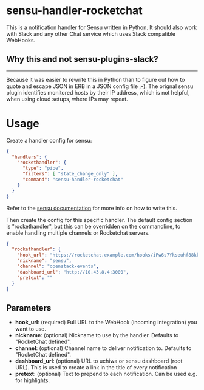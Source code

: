# sensu-handler-rocketchat

This is a notification handler for Sensu written in Python. It should also work
with Slack and any other Chat service which uses Slack compatible WebHooks.

## Why this and not sensu-plugins-slack?
-------------------------------------
Because it was easier to rewrite this in Python than to figure out how to quote
and escape JSON in ERB in a JSON config file ;-). The orignal sensu plugin
identifies monitored hosts by their IP address, which is not helpful, when using
cloud setups, where IPs may repeat.

# Usage

Create a handler config for sensu:
```json
{
  "handlers": {
    "rockethandler": {
      "type": "pipe",
      "filters": [ "state_change_only" ],
      "command": "sensu-handler-rocketchat"
    }
  }
}
```

Refer to the [sensu documentation](https://sensuapp.org/docs/1.2/reference/handlers.html) for more info on how to write this.

Then create the config for this specific handler. The default config section is
"rockethandler", but this can be overridden on the commandline, to enable
handling multiple channels or Rocketchat servers.

```json
{
  "rockethandler": {
    "hook_url": "https://rocketchat.example.com/hooks/iPw6s7Ykseuhf88kkhf8s4fn0392cnfh83mcfnbsWCzxHTSK",
    "nickname": "sensu",
    "channel": "openstack-events",
    "dashboard_url": "http://10.43.8.4:3000",
    "pretext": ""
  }
}
```

## Parameters
* **hook_url**: (required) Full URL to the WebHook (incoming integration) you want to use.
* **nickname**: (optional) Nickname to use by the handler. Defaults to "RocketChat defined".
* **channel**: (optional) Channel name to deliver notification to. Defaults to "RocketChat defined".
* **dashboard_url**: (optional) URL to uchiwa or sensu dashboard (root URL). This is used to create a link in the title of every notification
* **pretext**: (optional) Text to prepend to each notification. Can be used e.g. for highlights.
